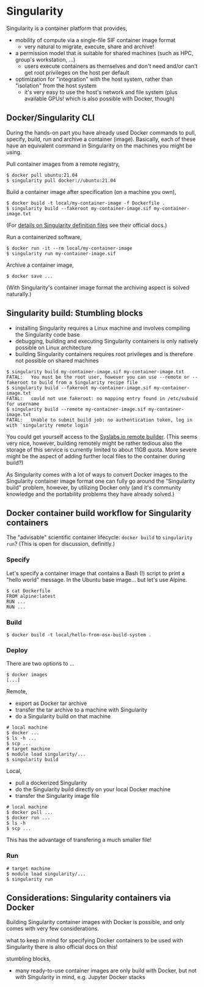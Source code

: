 # Singularity

Singularity is a container platform that provides,

* mobility of compute via a single-file SIF container image format 
  * very natural to migrate, execute, share and archive!
* a permission model that is suitable for shared machines (such as HPC, group's workstation, ...)
  * users execute containers as themselves and don't need and/or can't get root privileges on the host per default
* optimization for "integration" with the host system, rather than "isolation" from the host system
  * it's very easy to use the host's network and file system (plus available GPUs! which is also possible with Docker, though)

## Docker/Singularity CLI

During the hands-on part you have already used Docker commands to pull, specify, build, run and archive a container (image).
Basically, each of these have an equivalent command in Singularity on the machines you might be using.

Pull container images from a remote registry,

```
$ docker pull ubuntu:21.04
$ singularity pull docker://ubuntu:21.04
```

Build a container image after specification (on a machine you own),

```
$ docker build -t local/my-container-image -f Dockerfile .
$ singularity build --fakeroot my-container-image.sif my-container-image.txt
```

(For [details on Singularity definition files](https://sylabs.io/guides/3.7/user-guide/definition_files.html) see their official docs.)

Run a containerized software,

```
$ docker run -it --rm local/my-container-image
$ singularity run my-container-image.sif
```

Archive a container image,

```
$ docker save ...
```

(With Singularity's container image format the archiving aspect is solved naturally.)

## Singularity build: Stumbling blocks

* installing Singularity requires a Linux machine and involves compiling the Singularity code base
* debugging, building and executing Singularity containers is only natively possible on Linux architecture
* building Singularity containers requires root privileges and is therefore not possible on shared machines

```
$ singularity build my-container-image.sif my-container-image.txt
FATAL:   You must be the root user, however you can use --remote or --fakeroot to build from a Singularity recipe file
$ singularity build --fakeroot my-container-image.sif my-container-image.txt
FATAL:   could not use fakeroot: no mapping entry found in /etc/subuid for username
$ singularity build --remote my-container-image.sif my-container-image.txt
FATAL:   Unable to submit build job: no authentication token, log in with `singularity remote login`
```

You could get yourself access to the [Syslabs.io remote builder](https://cloud.sylabs.io/).
(This seems very nice, however, building remotely might be rather tedious also the storage of this service is currently limited to about 11GB quota. More severe might be the aspect of adding further local files to the container during build?)

As Singularity comes with a lot of ways to convert Docker images to the Singularity container image format one can fully go around the "Singularity build" problem, however, by utilizing Docker only (and it's community knowledge and the portability problems they have already solved.)

## Docker container build workflow for Singularity containers

The "advisable" scientific container lifecycle: `docker build` to `singularity run`?
(This is open for discussion, definitly.)

### Specify

Let's specify a container image that contains a Bash (!) script to print a "hello world" message.
In the Ubuntu base image... but let's use Alpine.

```
$ cat Dockerfile
FROM alpine:latest
RUN ...
RUN ...
```

### Build

```
$ docker build -t local/hello-from-osx-build-system .
```

### Deploy

There are two options to ...

```
$ docker images
[...]
```

Remote,

* export as Docker tar archive
* transfer the tar archive to a machine with Singularity
* do a Singularity build on that machine

```
# local machine
$ docker ...
$ ls -h ...
$ scp ...
# target machine
$ module load singularity/...
$ singularity build
```

Local,

* pull a dockerized Singularity
* do the Singularity build directly on your local Docker machine
* transfer the Singularity image file

```
# local machine
$ docker pull ...
$ docker run ...
$ ls -h
$ scp ...
```

This has the advantage of transfering a much smaller file!

### Run

```
# target machine
$ module load singularity/...
$ singularity run
```

## Considerations: Singularity containers via Docker

Building Singularity container images with Docker is possible, and only comes with very few considerations.

what to keep in mind for specifying Docker containers to be used with Singularity
there is also official docs on this!

stumbling blocks,
* many ready-to-use container images are only build with Docker, but not with Singularity in mind, e.g. Jupyter Docker stacks

